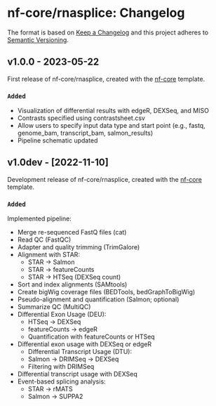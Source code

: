 # nf-core/rnasplice: Changelog

The format is based on [Keep a Changelog](https://keepachangelog.com/en/1.0.0/)
and this project adheres to [Semantic Versioning](https://semver.org/spec/v2.0.0.html).

## v1.0.0 - 2023-05-22

First release of nf-core/rnasplice, created with the [nf-core](https://nf-co.re/) template.

### `Added`

- Visualization of differential results with edgeR, DEXSeq, and MISO
- Contrasts specified using contrastsheet.csv
- Allow users to specify input data type and start point (e.g., fastq, genome_bam, transcript_bam, salmon_results)
- Pipeline schematic updated

## v1.0dev - [2022-11-10]

Development release of nf-core/rnasplice, created with the [nf-core](https://nf-co.re/) template.

### `Added`

Implemented pipeline:

- Merge re-sequenced FastQ files (cat)
- Read QC (FastQC)
- Adapter and quality trimming (TrimGalore)
- Alignment with STAR:
    - STAR -> Salmon
    - STAR -> featureCounts
    - STAR -> HTSeq (DEXSeq count)
- Sort and index alignments (SAMtools)
- Create bigWig coverage files (BEDTools, bedGraphToBigWig)
- Pseudo-alignment and quantification (Salmon; optional)
- Summarize QC (MultiQC)
- Differential Exon Usage (DEU):
    - HTSeq -> DEXSeq
    - featureCounts -> edgeR
    - Quantification with featureCounts or HTSeq
- Differential exon usage with DEXSeq or edgeR
    - Differential Transcript Usage (DTU):
    - Salmon -> DRIMSeq -> DEXSeq
    - Filtering with DRIMSeq
- Differential transcript usage with DEXSeq
- Event-based splicing analysis:
    - STAR -> rMATS
    - Salmon -> SUPPA2
